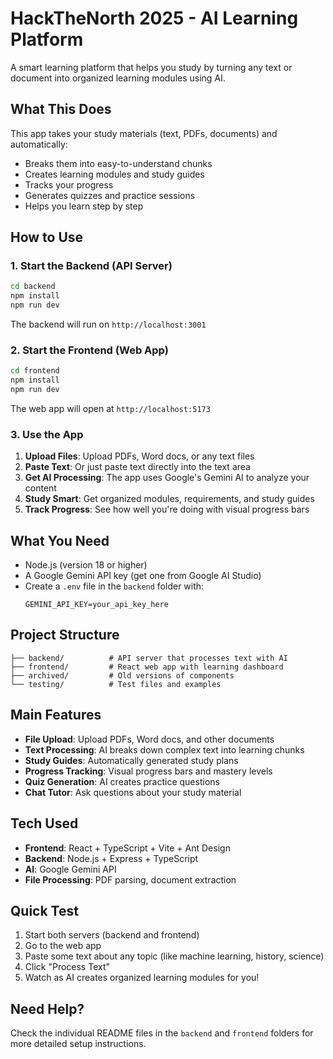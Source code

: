 # HackTheNorth 2025 - AI Learning Platform

A smart learning platform that helps you study by turning any text or document into organized learning modules using AI.

## What This Does

This app takes your study materials (text, PDFs, documents) and automatically:
- Breaks them into easy-to-understand chunks
- Creates learning modules and study guides
- Tracks your progress
- Generates quizzes and practice sessions
- Helps you learn step by step

## How to Use

### 1. Start the Backend (API Server)

```bash
cd backend
npm install
npm run dev
```

The backend will run on `http://localhost:3001`

### 2. Start the Frontend (Web App)

```bash
cd frontend
npm install
npm run dev
```

The web app will open at `http://localhost:5173`

### 3. Use the App

1. **Upload Files**: Upload PDFs, Word docs, or any text files
2. **Paste Text**: Or just paste text directly into the text area
3. **Get AI Processing**: The app uses Google's Gemini AI to analyze your content
4. **Study Smart**: Get organized modules, requirements, and study guides
5. **Track Progress**: See how well you're doing with visual progress bars

## What You Need

- Node.js (version 18 or higher)
- A Google Gemini API key (get one from Google AI Studio)
- Create a `.env` file in the `backend` folder with:
  ```
  GEMINI_API_KEY=your_api_key_here
  ```

## Project Structure

```
├── backend/          # API server that processes text with AI
├── frontend/         # React web app with learning dashboard
├── archived/         # Old versions of components
└── testing/          # Test files and examples
```

## Main Features

- **File Upload**: Upload PDFs, Word docs, and other documents
- **Text Processing**: AI breaks down complex text into learning chunks
- **Study Guides**: Automatically generated study plans
- **Progress Tracking**: Visual progress bars and mastery levels
- **Quiz Generation**: AI creates practice questions
- **Chat Tutor**: Ask questions about your study material

## Tech Used

- **Frontend**: React + TypeScript + Vite + Ant Design
- **Backend**: Node.js + Express + TypeScript
- **AI**: Google Gemini API
- **File Processing**: PDF parsing, document extraction

## Quick Test

1. Start both servers (backend and frontend)
2. Go to the web app
3. Paste some text about any topic (like machine learning, history, science)
4. Click "Process Text"
5. Watch as AI creates organized learning modules for you!

## Need Help?

Check the individual README files in the `backend` and `frontend` folders for more detailed setup instructions.
